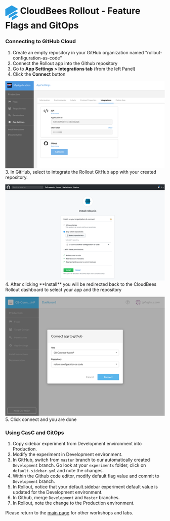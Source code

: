 # <img src="images/Rollout-blue.svg" alt="CloudBees Rollout Logo" width="40" align="top"> CloudBees Rollout - Feature Flags and GitOps

### Connecting to GitHub Cloud
1. Create an empty repository in your GitHub organization named "rollout-configuration-as-code"
2. Connect the Rollout app into the Github repository
  1. Go to **App Settings > Integrations tab** (from the left Panel)
  2. Click the **Connect** button
  <p><img src="images/app-integrations.png" />
3. In GitHub, select to integrate the Rollout GitHub app with your created repository.
<p><img src="images/github-app.png" />
4. After clicking **Install** you will be redirected back to the CloudBees Rollout dashboard to select your app and the repository
<p><img src="images/github-rollout-confirmation.png" />
5. Click connect and you are done

### Using CasC and GitOps
1. Copy sidebar experiment from Development environment into Production.
2. Modify the experiment in Development environment.
3. In GitHub, switch from `master` branch to our automatically created `Development` branch. Go look at your `experiments` folder, click on `default.sidebar.yml` and note the changes.
4. Within the Github code editor, modify default flag value and commit to `Development` branch.
5. In Rollout, notice that your default.sidebar experiment default value is updated for the Development environment.
6. In Github, merge `Development` and `Master` branches.
7. In Rollout, note the change to the Production environment.

Please return to the [main page](../../README.md#workshop-labs) for other workshops and labs.
